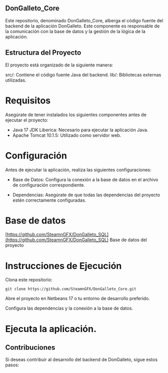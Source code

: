 ## DonGalleto_Core
Este repositorio, denominado DonGalleto_Core, alberga el código fuente del backend de la aplicación DonGalleto. Este componente es responsable de la comunicación con la base de datos y la gestión de la lógica de la aplicación.

## Estructura del Proyecto
El proyecto está organizado de la siguiente manera:

src/: Contiene el código fuente Java del backend.
lib/: Bibliotecas externas utilizadas.

# Requisitos
Asegúrate de tener instalados los siguientes componentes antes de ejecutar el proyecto:

- Java 17 JDK Liberica: Necesario para ejecutar la aplicación Java.
- Apache Tomcat 10.1.5: Utilizado como servidor web.

# Configuración
Antes de ejecutar la aplicación, realiza las siguientes configuraciones:

- Base de Datos: Configura la conexión a la base de datos en el archivo de configuración correspondiente.

- Dependencias: Asegúrate de que todas las dependencias del proyecto estén correctamente configuradas.

  
# Base de datos
[https://github.com/SteamnGFX/DonGalleto_SQL](https://github.com/SteamnGFX/DonGalleto_SQL) Base de datos del proyecto

# Instrucciones de Ejecución
Clona este repositorio:

```
git clone https://github.com/SteamnGFX/DonGalleto_Core.git
```
Abre el proyecto en Netbeans 17 o tu entorno de desarrollo preferido.

Configura las dependencias y la conexión a la base de datos.

# Ejecuta la aplicación.

## Contribuciones
Si deseas contribuir al desarrollo del backend de DonGalleto, sigue estos pasos:

